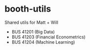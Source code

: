 # booth-utils
Shared utils for Matt + Will
* BUS 41201 (Big Data)
* BUS 41203 (Financial Econometrics)
* BUS 41204 (Machine Learning)
